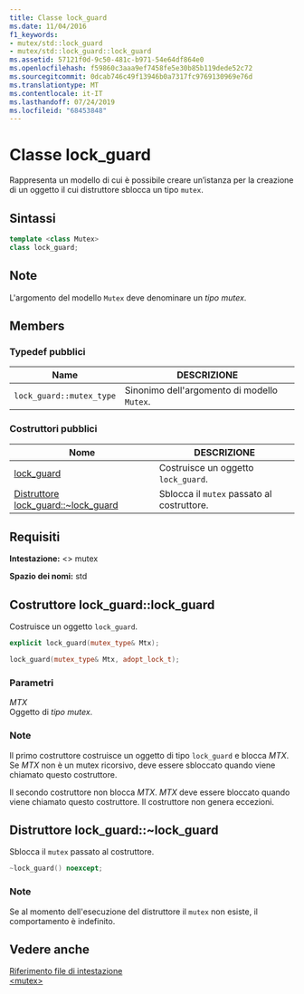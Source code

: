 ```yaml
---
title: Classe lock_guard
ms.date: 11/04/2016
f1_keywords:
- mutex/std::lock_guard
- mutex/std::lock_guard::lock_guard
ms.assetid: 57121f0d-9c50-481c-b971-54e64df864e0
ms.openlocfilehash: f59860c3aaa9ef7458fe5e30b85b119dede52c72
ms.sourcegitcommit: 0dcab746c49f13946b0a7317fc9769130969e76d
ms.translationtype: MT
ms.contentlocale: it-IT
ms.lasthandoff: 07/24/2019
ms.locfileid: "68453848"
---
```

# <a name="lockguard-class"></a>Classe lock_guard

Rappresenta un modello di cui è possibile creare un’istanza per la creazione di un oggetto il cui distruttore sblocca un tipo `mutex`.

## <a name="syntax"></a>Sintassi

```cpp
template <class Mutex>
class lock_guard;
```

## <a name="remarks"></a>Note

L'argomento del modello `Mutex` deve denominare un *tipo mutex*.

## <a name="members"></a>Members

### <a name="public-typedefs"></a>Typedef pubblici

|Name|DESCRIZIONE|
|----------|-----------------|
|`lock_guard::mutex_type`|Sinonimo dell'argomento di modello `Mutex`.|

### <a name="public-constructors"></a>Costruttori pubblici

|Nome|DESCRIZIONE|
|----------|-----------------|
|[lock_guard](#lock_guard)|Costruisce un oggetto `lock_guard`.|
|[Distruttore lock_guard::~lock_guard](#dtorlock_guard_destructor)|Sblocca il `mutex` passato al costruttore.|

## <a name="requirements"></a>Requisiti

**Intestazione:** \<> mutex

**Spazio dei nomi:** std

## <a name="lock_guard"></a>  Costruttore lock_guard::lock_guard

Costruisce un oggetto `lock_guard`.

```cpp
explicit lock_guard(mutex_type& Mtx);

lock_guard(mutex_type& Mtx, adopt_lock_t);
```

### <a name="parameters"></a>Parametri

*MTX*\
Oggetto di *tipo mutex*.

### <a name="remarks"></a>Note

Il primo costruttore costruisce un oggetto di tipo `lock_guard` e blocca *MTX*. Se *MTX* non è un mutex ricorsivo, deve essere sbloccato quando viene chiamato questo costruttore.

Il secondo costruttore non blocca *MTX*. *MTX* deve essere bloccato quando viene chiamato questo costruttore. Il costruttore non genera eccezioni.

## <a name="dtorlock_guard_destructor"></a>  Distruttore lock_guard::~lock_guard

Sblocca il `mutex` passato al costruttore.

```cpp
~lock_guard() noexcept;
```

### <a name="remarks"></a>Note

Se al momento dell'esecuzione del distruttore il `mutex` non esiste, il comportamento è indefinito.

## <a name="see-also"></a>Vedere anche

[Riferimento file di intestazione](../standard-library/cpp-standard-library-header-files.md)\
[\<mutex>](../standard-library/mutex.md)
